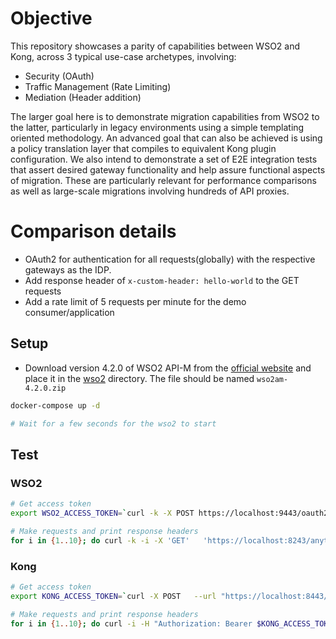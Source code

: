 # Objective

This repository showcases a parity of capabilities between WSO2 and Kong, across 3 typical use-case archetypes, involving:

- Security (OAuth)
- Traffic Management (Rate Limiting)
- Mediation (Header addition)

The larger goal here is to demonstrate migration capabilities from WSO2 to the latter, particularly in legacy environments using a simple templating oriented methodology. An advanced goal that can also be achieved is using a policy translation layer that compiles to equivalent Kong plugin configuration.  We also intend to demonstrate a set of E2E integration tests that assert desired gateway functionality and help assure functional aspects of migration. These are particularly relevant for performance comparisons as well as large-scale migrations involving hundreds of API proxies.

# Comparison details 

- OAuth2 for authentication for all requests(globally) with the respective gateways as the IDP.
- Add response header of `x-custom-header: hello-world` to the GET requests
- Add a rate limit of 5 requests per minute for the demo consumer/application

## Setup

- Download version 4.2.0 of WSO2 API-M from the [official website](https://wso2.com/api-manager/) and place it in the [wso2](./wso2) directory. The file should be named `wso2am-4.2.0.zip`

```bash
docker-compose up -d

# Wait for a few seconds for the wso2 to start
```

## Test

### WSO2

```bash
# Get access token
export WSO2_ACCESS_TOKEN=`curl -k -X POST https://localhost:9443/oauth2/token -d "grant_type=client_credentials" -H "Authorization: Basic ekJmSm5DQ2ZZZlBrWDhwNnFRZmVvcmVyMXlNYTpaVTJUQVZLbWREVUVfZVpoVWZIRWpRb3hMaGth" | jq -r .access_token`

# Make requests and print response headers
for i in {1..10}; do curl -k -i -X 'GET'   'https://localhost:8243/anything/1.0.0'   -H 'accept: */*'   -H "Authorization: Bearer $WSO2_ACCESS_TOKEN"; done
```

### Kong

```bash
# Get access token
export KONG_ACCESS_TOKEN=`curl -X POST   --url "https://localhost:8443/anything/oauth2/token"   --data "grant_type=client_credentials"   --data "scope=default"   --data "client_id=zBfJnCCfYfPkX8p6qQfeorer1yMa"   --data "client_secret=ZU2TAVKmdDUE_eZhUfHEjQoxLhka"   --insecure | jq -r .access_token`

# Make requests and print response headers
for i in {1..10}; do curl -i -H "Authorization: Bearer $KONG_ACCESS_TOKEN" http://localhost:8000/anything; done
```
